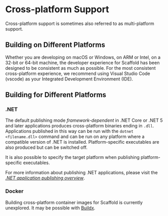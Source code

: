 # Cross-platform Support

Cross-platform support is sometimes also referred to as multi-platform support.

## Building on Different Platforms

Whether you are developing on macOS or Windows, on ARM or Intel, on a 32-bit or 64-bit machine, the developer experience for Scaffold has been designed to be consistent as much as possible. For the most consistent cross-platform experience, we recommend using Visual Studio Code (vscode) as your Integrated Development Environment (IDE).

## Building for Different Platforms

### .NET

The default publishing mode _framework-dependent_ in .NET Core or .NET 5 and later applications produces cross-platform binaries ending in `.dll`. Applications published in this way can be run with the `dotnet <filename.dll>` command and can be run on any platform where a compatible version of .NET is installed. Platform-specific executables are also produced but can be switched off.

It is also possible to specify the target platform when publishing platform-specific executables.

For more information about publishing .NET applications, please visit the [_.NET application publishing overview_](https://docs.microsoft.com/dotnet/core/deploying).

### Docker

Building cross-platform container images for Scaffold is currently unexplored. It may be possible with [Buildx](https://docs.docker.com/buildx/working-with-buildx).
